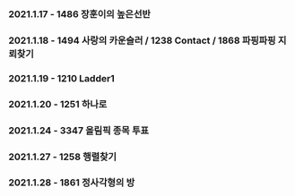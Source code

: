 ### 2021.1.17 - 1486 장훈이의 높은선반
### 2021.1.18 - 1494 사랑의 카운슬러 / 1238 Contact / 1868 파핑파핑 지뢰찾기
### 2021.1.19 - 1210 Ladder1
### 2021.1.20 - 1251 하나로
### 2021.1.24 - 3347 올림픽 종목 투표
### 2021.1.27 - 1258 행렬찾기

### 2021.1.28 - 1861 정사각형의 방




